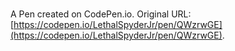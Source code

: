 # 

A Pen created on CodePen.io. Original URL: [https://codepen.io/LethalSpyderJr/pen/QWzrwGE](https://codepen.io/LethalSpyderJr/pen/QWzrwGE).

